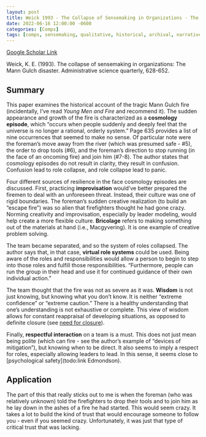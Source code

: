 ```yaml
---
layout: post
title: Weick 1993 - The Collapse of Sensemaking in Organizations - The Mann Gulch Disaster
date: 2022-06-16 12:00:00 -0600
categories: [Comps]
tags: [comps, sensemaking, qualitative, historical, archival, narrative, great paper, firefighting, team, leader, trust, creativity, leader qualities]
---
```

[Google Scholar Link](https://scholar.google.com/scholar?hl=en&as_sdt=0%2C45&q=The+Collapse+of+Sensemaking+in+Organizations+-+The+Mann+Gulch+Disaster&btnG=)

Weick, K. E. (1993). The collapse of sensemaking in organizations: The Mann Gulch disaster. Administrative science quarterly, 628-652.

## Summary
This paper examines the historical account of the tragic Mann Gulch fire (incidentally, I’ve read _Young Men and Fire_ and recommend it).  The sudden appearance and growth of the fire is characterized as a **cosmology episode**, which “occurs when people suddenly and deeply feel that the universe is no longer a rational, orderly system.”  Page 635 provides a list of nine occurrences that seemed to make no sense.  Of particular note were the foreman’s move away from the river (which was presumed safe - #5), the order to drop tools (#6), and the foreman’s direction to stop running (in the face of an oncoming fire) and join him (#7-8).  The author states that cosmology episodes do not result in clarity, they result in confusion.  Confusion lead to role collapse, and role collapse lead to panic.

Four different sources of resilience in the face cosmology episodes are discussed.  First, practicing **improvisation** would’ve better prepared the firemen to deal with an unforeseen threat.  Instead, their culture was one of rigid boundaries.  The foreman’s sudden creative realization (to build an “escape fire”) was so alien that firefighters thought he had gone crazy.  Norming creativity and improvisation, especially by leader modeling, would help create a more flexible culture.  **Bricolage** refers to making something out of the materials at hand (i.e., Macgyvering).  It is one example of creative problem solving.

The team became separated, and so the system of roles collapsed.  The author says that, in that case, **virtual role systems** could be used.  Being aware of the roles and responsibilities would allow a person to begin to step into those roles and fulfill those responsibilities.  “Furthermore, people can run the group in their head and use it for continued guidance of their own individual action.”

The team thought that the fire was not as severe as it was.  **Wisdom** is not just knowing, but knowing what you don’t know.  It is neither “extreme confidence” or “extreme caution.”  There is a healthy understanding that one’s understanding is not exhaustive or complete.  This view of wisdom allows for constant reappraisal of developing situations, as opposed to definite closure (see [need for closure](todo:link)).

Finally, **respectful interaction** on a team is a must.  This does not just mean being polite (which can fire - see the author’s example of “devices of mitigation”), but knowing when to be direct.  It also seems to imply a respect for roles, especially allowing leaders to lead.  In this sense, it seems close to [psychological safety](todo:link Edmondson).

## Application
The part of this that really sticks out to me is when the foreman (who was relatively unknown) told the firefighters to drop their tools and to join him as he lay down in the ashes of a fire he had started.  This would seem crazy.  It takes a lot to build the kind of trust that would encourage someone to follow you - even if you seemed crazy.  Unfortunately, it was just that type of critical trust that was lacking.
